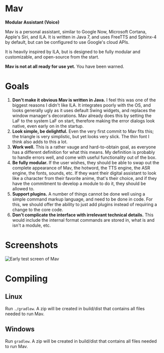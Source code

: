 Mav
===
**Modular Assistant (Voice)**

Mav is a personal assistant, similar to Google Now, Microsoft Cortana, Apple's Siri, and ILA.
It is written in Java 7, and uses FreeTTS and Sphinx-4 by default, but can be configured to use Google's cloud APIs.

It is heavily inspired by ILA, but is designed to be fully modular and customizable, and open-source from the start.

**Mav is not at all ready for use yet.** You have been warned.

Goals
=====
1. **Don't make it obvious Mav is written in Java.** I feel this was one of the biggest reasons I didn't like ILA. It integrates poorly with the OS, and looks generally ugly as it uses default Swing widgets, and replaces the window manager's decorations. Mav already does this by setting the LaF to the system LaF on start, therefore making the error dialogs look native, even early on in the startup.
2. **Look simple, be delightful.** Even the very first commit to Mav fits this; the triangle is very simplistic, but yet looks very slick. The thin font I think also adds to this a lot.
3. **Work well.** This is a rather vauge and hard-to-obtain goal, as everyone has a different definition for what this means. My definition is probably to handle errors well, and come with useful functionality out of the box.
4. **Be fully modular.** If the user wishes, they should be able to swap out the complete appearance of Mav, the hotword, the TTS engine, the ASR engine, the fonts, sounds, etc. If they want their digital assistant to look like a character from their favorite anime, that's their choice, and if they have the commitment to develop a module to do it, they should be allowed to.
5. **Support plugins.** A number of things cannot be done well using a simple command markup language, and need to be done in code. For this, we should offer the ability to just add plugins instead of requiring a change to the core code.
6. **Don't complicate the interface with irrelevant technical details.** This would include the internal format commands are stored in, what is and isn't a module, etc.

Screenshots
===========
![Early test screen of Mav](http://i.imgur.com/zXNAKMY.png)

Compiling
=========
Linux
-----
Run `./gradlew`. A zip will be created in build/dist that contains all files needed to run Mav.

Windows
-------
Run `gradlew`. A zip will be created in build/dist that contains all files needed to run Mav.